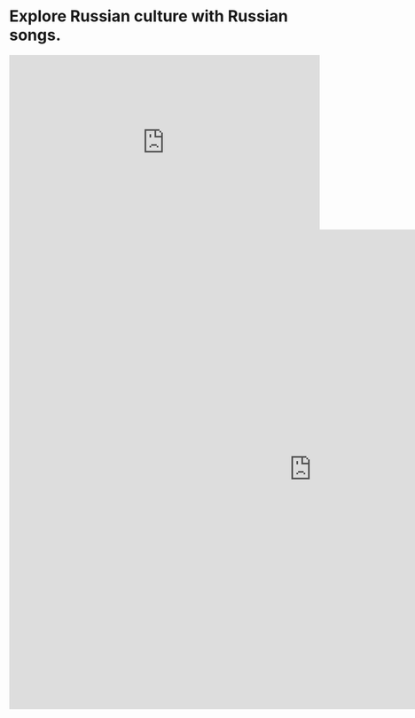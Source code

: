 <h1>Explore Russian culture with Russian songs.</h1>
<iframe width="560" height="315" src="https://www.youtube.com/embed/WNIlyUmSlDs" frameborder="0" allow="accelerometer; autoplay; encrypted-media; gyroscope; picture-in-picture" allowfullscreen></iframe>


<iframe src="https://h5p.org/h5p/embed/345763" width="1090" height="866" frameborder="0" allowfullscreen="allowfullscreen"></iframe>
